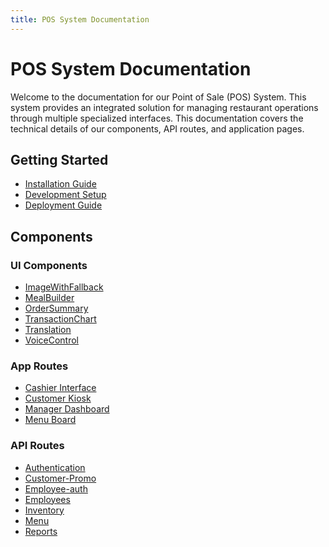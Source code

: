 ```yaml
---
title: POS System Documentation
---
```


# POS System Documentation
Welcome to the documentation for our Point of Sale (POS) System. 
This system provides an integrated solution for managing restaurant operations through multiple specialized interfaces.
This documentation covers the technical details of our components, API routes, and application pages.

## Getting Started
- [Installation Guide](./getting-started/installation.md)
- [Development Setup](./getting-started/development.md)
- [Deployment Guide](./getting-started/deployment.md)

## Components

### UI Components
- [ImageWithFallback](./components/imagewithfallback.md)
- [MealBuilder](./components/meal-builder.md)
- [OrderSummary](./components/ordersummary.md)
- [TransactionChart](./components/transactionchart.md)
- [Translation](./components/translation.md)
- [VoiceControl](./components/voicecontrol.md)

### App Routes
- [Cashier Interface](./routes/cashier.md)
- [Customer Kiosk](./routes/customer.md)
- [Manager Dashboard](./routes/manager.md)
- [Menu Board](./routes/menuboard.md)

### API Routes
- [Authentication](./api/auth.md)
- [Customer-Promo](./api/customerpromo.md)
- [Employee-auth](./api/employeeauth.md)
- [Employees](./api/employees.md)
- [Inventory](./api/inventory.md)
- [Menu](./api/menu.md)
- [Reports](./api/reports.md)